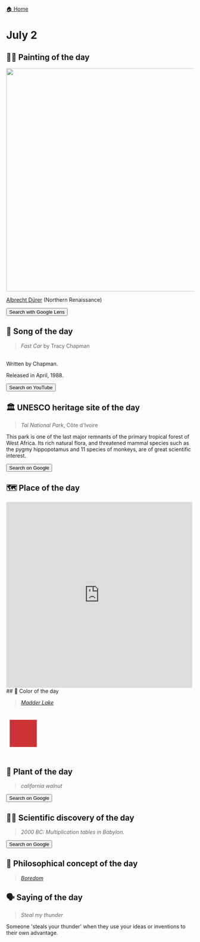 
[🏠 Home](../../index.md)

# July 2

## 🧑‍🎨 Painting of the day

<img width="600" src="../img/Albrecht_Dürer_3.jpg">

[Albrecht Dürer](http://en.wikipedia.org/wiki/Albrecht_Dürer) (Northern Renaissance)

<button class="btn btn-success"
onclick=" window.open('https://lens.google.com/uploadbyurl?url=https://iretes.github.io/one-a-day/data/img/Albrecht_Dürer_3.jpg','_blank')">
Search with Google Lens
</button>

## 🎼 Song of the day

> *Fast Car*
by Tracy Chapman

<br />Written by Chapman.

Released in April, 1988.

<button class="btn btn-success"
onclick=" window.open('http://www.youtube.com/search?q=Fast Car by Tracy Chapman','_blank')">
Search on YouTube
</button>

## 🏛️ UNESCO heritage site of the day

> *Taï National Park*, Côte d'Ivoire

<p>This park is one of the last major remnants of the primary tropical forest of West Africa. Its rich natural flora, and threatened mammal species such as the pygmy hippopotamus and 11 species of monkeys, are of great scientific interest.</p>

<button class="btn btn-success"
onclick=" window.open('http://www.google.com/search?q=Taï National Park','_blank')">
Search on Google
</button>

## 🗺️ Place of the day

<iframe
src="https://www.mapcrunch.com"
name="mapcrunch"
width="500"
height="500"
allowTransparency="true"
scrolling="no"
frameborder="0"
>
</iframe>
## 🎨 Color of the day

> *[Madder Lake](https://en.wikipedia.org/wiki/History_of_Crayola_crayons#1903:_the_original_Crayola_colors)*

<div style="color:#CC3336; font-size: 100px;">&#9632;</div>

## 🌿 Plant of the day

> *california walnut*

<button class="btn btn-success"
onclick=" window.open('http://www.google.com/search?q=california walnut','_blank')">
Search on Google
</button>

## 🧑‍🔬 Scientific discovery of the day

> *2000 BC: Multiplication tables in Babylon.*

<button class="btn btn-success"
onclick=" window.open('http://www.google.com/search?q=2000 BC: Multiplication tables in Babylon.','_blank')"> 
Search on Google
</button>

## 💭 Philosophical concept of the day

> *[Boredom](https://en.wikipedia.org/wiki/Boredom)*

## 🗣️ Saying of the day

> *Steal my thunder*

Someone 'steals your thunder' when they use your ideas or inventions to their own advantage. 
